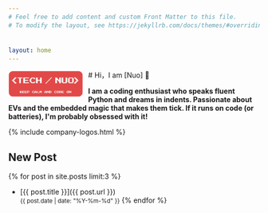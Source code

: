 ```yaml
---
# Feel free to add content and custom Front Matter to this file.
# To modify the layout, see https://jekyllrb.com/docs/themes/#overriding-theme-defaults


layout: home
---
```

<img src="\assets\images\Retro Pixel Logo-technuo.png" alt="technuo" style="float: left; margin-right: 10px; width: 150px;">
# Hi，I am [Nuo] 👋

**I am a coding enthusiast who speaks fluent Python and dreams in indents. Passionate about EVs and the embedded magic that makes them tick. If it runs on code (or batteries), I'm probably obsessed with it!**

{% include company-logos.html %}

## New Post
{% for post in site.posts limit:3 %}
- [{{ post.title }}]({{ post.url }})  
  <small>{{ post.date | date: "%Y-%m-%d" }}</small>
{% endfor %}


